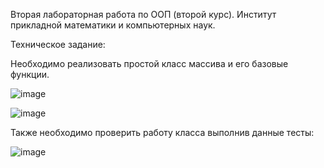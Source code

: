 Вторая лабораторная работа по ООП (второй курс).
Институт прикладной математики и компьютерных наук.

Техническое задание:

Необходимо реализовать простой класс массива и его базовые функции.

  ![image](https://github.com/user-attachments/assets/867d8ff2-988d-4131-912d-2037a38cb067)

  ![image](https://github.com/user-attachments/assets/d9e9a5e7-fb57-413a-a049-f6ba1315f815)
  
Также необходимо проверить работу класса выполнив данные тесты:

  ![image](https://github.com/user-attachments/assets/6b61bf31-e644-4277-85f5-6a3fb2d080ce)
